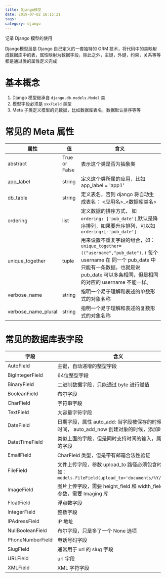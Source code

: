 ```yaml
---
title: Django模型
date: 2019-07-02 16:15:21
tags: 
category: django
---
```

记录 Django 模型的使用
<!-- more -->
Django模型层是 Django 自己定义的一套独特的 ORM 技术，将代码中的类映射成数据库中的表，属性映射为数据字段，除此之外，主键，外键，约束，关系等等都是通过类的属性定义完成

# 基本概念
1. Django 模型继承自 `django.db.models.Model` 类
2. 模型字段必须是 `xxxField` 类型
3. Meta 子类定义模型的元数据，比如数据库表名，数据默认排序等等

# 常见的 Meta 属性
属性 | 值 | 含义
---|---|---
abstract | True or False | 表示这个类是否为抽象类
app_label | string | 定义这个类所属的应用，比如 app_label = 'app1'
db_table | string | 定义表名，否则 django 将自动生成表名： <应用名>_<数据库类名>
ordering | list | 定义数据的排序方式， 如` ordering: ['pub_date'] `,默认是降序排列，如果要升序排列，可以如 `ordering:[-'pub_date']`
unique_together | tuple | 用来设置不重复字段的组合，如： `unique_together=(("username","pub_date"),)` 每个 username 在 同一个 pub_date 中只能有一条数据，也就是说 pub_date 可以多条相同，但是相同的对应的 username 不能一样。
verbose_name | string | 指明一个易于理解和表述的单数形式的对象名称
verbose_name_plural|string| 指明一个易于理解和表述的复数形式的对象名称

# 常见的数据库表字段
字段 | 含义
---| ---
AutoField | 主键，自动递增的整型字段
BigIntegerField | 64位整型字段
BinaryField | 二进制数据字段，只能通过 byte 进行赋值
BooleanField | 布尔字段
CharField | 字符串字段
TextField | 大容量字符字段
DateField | 日期字段，属性 auto_add: 当字段被保存的时候，添加时间， auto_add_now 创建对象的时候，添加时间。
DatetTimeField | 类似上面的字段，但是同时支持时间的输入，属于常用的字段
EmailField | CharField 类型，但是带有邮箱合法性验证
FileField | 文件上传字段，参数 upload_to 路径必须包含时间，如： ` models.FileField(upload_to='documents/%Y/%m/%d')`
ImageField| 图片上传字段，需要 height_field 和 width_field 两个参数，需要 Imaging 库
FloatField| 浮点数字段
IntegerField| 整数字段
IPAdressField| IP 地址
NullBooleanField| 布尔字段，只是多了一个 None 选项
PhoneNumberField| 电话号码字段
SlugField| 通常用于 url 的 slug 字段
URLField| url 字段
XMLField | XML 字符字段

#  